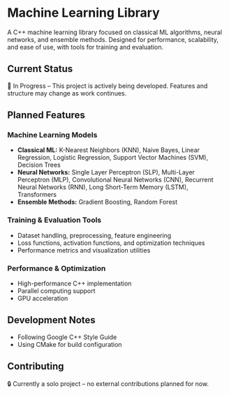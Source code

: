 # Machine Learning Library

A C++ machine learning library focused on classical ML algorithms, neural networks, and ensemble methods. Designed for performance, scalability, and ease of use, with tools for training and evaluation.

## Current Status
🚧 In Progress – This project is actively being developed. Features and structure may change as work continues.

## Planned Features

### Machine Learning Models
- **Classical ML:** K-Nearest Neighbors (KNN), Naive Bayes, Linear Regression, Logistic Regression, Support Vector Machines (SVM), Decision Trees
- **Neural Networks:** Single Layer Perceptron (SLP), Multi-Layer Perceptron (MLP), Convolutional Neural Networks (CNN), Recurrent Neural Networks (RNN), Long Short-Term Memory (LSTM), Transformers
- **Ensemble Methods:** Gradient Boosting, Random Forest

### Training & Evaluation Tools
- Dataset handling, preprocessing, feature engineering
- Loss functions, activation functions, and optimization techniques
- Performance metrics and visualization utilities

### Performance & Optimization
- High-performance C++ implementation
- Parallel computing support
- GPU acceleration

## Development Notes
- Following Google C++ Style Guide
- Using CMake for build configuration

## Contributing
🔒 Currently a solo project – no external contributions planned for now.
